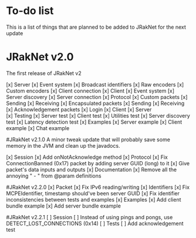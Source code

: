 # To-do list
This is a list of things that are planned to be added to JRakNet for the next update

# JRakNet v2.0
The first release of JRakNet v2

[x] Server
	[x] Event system
	[x] Broadcast identifiers
		[x] Raw encoders
		[x] Custom encoders
	[x] Client connection
[x] Client
	[x] Event system
	[x] Server discovery
	[x] Server connection
[x] Protocol
	[x] Custom packets
		[x] Sending
		[x] Receiving
	[x] Encapsulated packets
		[x] Sending
		[x] Receiving
	[x] Acknowledgement packets
	[x] Login
		[x] Client
		[x] Server		
[x] Testing
	[x] Server test
	[x] Client test
	[x] Utilities test
	[x] Server discovery test
	[x] Latency detection test
	[x] Examples
		[x] Server example
		[x] Client example
		[x] Chat example
		
#JRakNet v2.1.0
A minor tweak update that will probably save some memory in the JVM and clean up the javadocs.

[x] Session
	[x] Add onNotAcknowledge method
[x] Protocol
	[x] Fix ConnectionBanned (0x17) packet by adding server GUID (long) to it
	[x] Give packet's data inputs and outputs
[x] Documentation
	[x] Remove all the annoying " - " from @param definitions
	
#JRakNet v2.2.0
[x] Packet
	[x] Fix IPv6 reading/writing
[x] Identifiers
	[x] Fix MCPEIdentifier, timestamp should've been server GUID
	[x] Fix identifier inconsistencies between tests and examples
[x] Examples
	[x] Add client bundle example
	[x] Add server bundle example
	
#JRakNet v2.2.1
[ ] Session
	[ ] Instead of using pings and pongs, use DETECT_LOST_CONNECTIONS (0x14)
[ ] Tests
	[ ] Add acknowledgement test